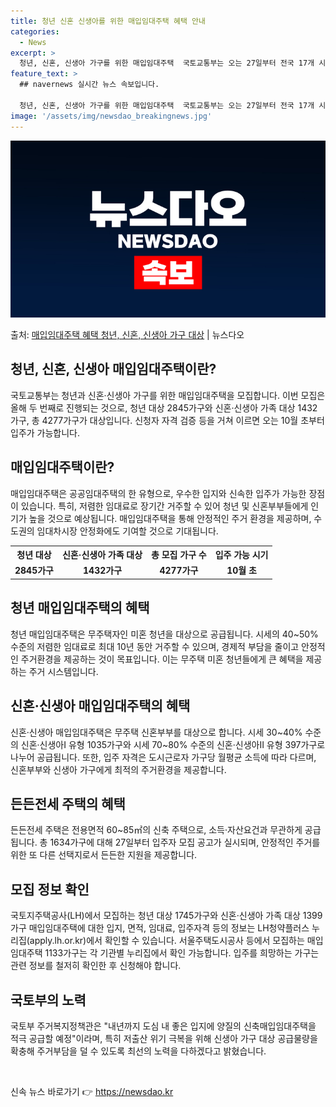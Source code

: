```yaml
---
title: 청년 신혼 신생아를 위한 매입임대주택 혜택 안내
categories:
  - News
excerpt: >
  청년, 신혼, 신생아 가구를 위한 매입임대주택  국토교통부는 오는 27일부터 전국 17개 시·도 중 14개 …
feature_text: >
  ## navernews 실시간 뉴스 속보입니다.

  청년, 신혼, 신생아 가구를 위한 매입임대주택  국토교통부는 오는 27일부터 전국 17개 시·도 중 14개 …
image: '/assets/img/newsdao_breakingnews.jpg'
---
```


![뉴스다오 속보](/assets/img/newsdao_breakingnews.jpg)

<p>출처: <a href="https://newsdao.kr/4413" rel="dofollow">매입임대주택 혜택 청년, 신혼, 신생아 가구 대상</a> | 뉴스다오</p>

<h2 data-ke-size="size26">청년, 신혼, 신생아 매입임대주택이란?</h2>
<p data-ke-size="size16">국토교통부는 청년과 신혼·신생아 가구를 위한 매입임대주택을 모집합니다. 이번 모집은 올해 두 번째로 진행되는 것으로, 청년 대상 2845가구와 신혼·신생아 가족 대상 1432가구, 총 4277가구가 대상입니다. 신청자 자격 검증 등을 거쳐 이르면 오는 10월 초부터 입주가 가능합니다.</p>

<h2 data-ke-size="size26">매입임대주택이란?</h2>
<p data-ke-size="size16">매입임대주택은 공공임대주택의 한 유형으로, 우수한 입지와 신속한 입주가 가능한 장점이 있습니다. 특히, 저렴한 임대료로 장기간 거주할 수 있어 청년 및 신혼부부들에게 인기가 높을 것으로 예상됩니다. 매입임대주택을 통해 안정적인 주거 환경을 제공하며, 수도권의 임대차시장 안정화에도 기여할 것으로 기대됩니다.</p>

<table>
  <tr>
    <th>청년 대상</th>
    <th>신혼·신생아 가족 대상</th>
    <th>총 모집 가구 수</th>
    <th>입주 가능 시기</th>
  </tr>
  <tr>
    <td style="text-align: center; height: 17px;"><b>2845가구</b></td>
    <td style="text-align: center; height: 17px;"><b>1432가구</b></td>
    <td style="text-align: center; height: 17px;"><b>4277가구</b></td>
    <td style="text-align: center; height: 17px;"><b>10월 초</b></td>
  </tr>
</table>

<h2 data-ke-size="size26">청년 매입임대주택의 혜택</h2>
<p data-ke-size="size16">청년 매입임대주택은 무주택자인 미혼 청년을 대상으로 공급됩니다. 시세의 40~50% 수준의 저렴한 임대료로 최대 10년 동안 거주할 수 있으며, 경제적 부담을 줄이고 안정적인 주거환경을 제공하는 것이 목표입니다. 이는 무주택 미혼 청년들에게 큰 혜택을 제공하는 주거 시스템입니다.</p>

<h2 data-ke-size="size26">신혼·신생아 매입임대주택의 혜택</h2>
<p data-ke-size="size16">신혼·신생아 매입임대주택은 무주택 신혼부부를 대상으로 합니다. 시세 30~40% 수준의 신혼·신생아Ⅰ 유형 1035가구와 시세 70~80% 수준의 신혼·신생아Ⅱ 유형 397가구로 나누어 공급됩니다. 또한, 입주 자격은 도시근로자 가구당 월평균 소득에 따라 다르며, 신혼부부와 신생아 가구에게 최적의 주거환경을 제공합니다.</p>

<h2 data-ke-size="size26">든든전세 주택의 혜택</h2>
<p data-ke-size="size16">든든전세 주택은 전용면적 60~85㎡의 신축 주택으로, 소득·자산요건과 무관하게 공급됩니다. 총 1634가구에 대해 27일부터 입주자 모집 공고가 실시되며, 안정적인 주거를 위한 또 다른 선택지로서 든든한 지원을 제공합니다.</p>

<h2 data-ke-size="size26">모집 정보 확인</h2>
<p data-ke-size="size16">국토지주택공사(LH)에서 모집하는 청년 대상 1745가구와 신혼·신생아 가족 대상 1399가구 매입임대주택에 대한 입지, 면적, 임대료, 입주자격 등의 정보는 LH청약플러스 누리집(apply.lh.or.kr)에서 확인할 수 있습니다. 서울주택도시공사 등에서 모집하는 매입임대주택 1133가구는 각 기관별 누리집에서 확인 가능합니다. 입주를 희망하는 가구는 관련 정보를 철저히 확인한 후 신청해야 합니다.</p>

<h2 data-ke-size="size26">국토부의 노력</h2>
<p data-ke-size="size16">국토부 주거복지정책관은 "내년까지 도심 내 좋은 입지에 양질의 신축매입임대주택을 적극 공급할 예정"이라며, 특히 저출산 위기 극복을 위해 신생아 가구 대상 공급물량을 확충해 주거부담을 덜 수 있도록 최선의 노력을 다하겠다고 밝혔습니다.</p>

<p data-ke-size="size16">&nbsp;</p> 

신속 뉴스 바로가기 👉 <a href="https://newsdao.kr" rel="dofollow">https://newsdao.kr</a>


